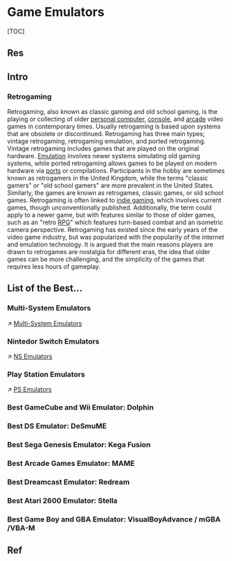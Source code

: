 # Game Emulators

[TOC]



## Res



## Intro
### Retrogaming
Retrogaming, also known as classic gaming and old school gaming, is the playing or collecting of older [personal computer](Computer_game.html), [console](Video_game_console.html), and [arcade](Arcade_game.html) video games in contemporary times. Usually retrogaming is based upon systems that are obsolete or discontinued. Retrogaming has three main types; vintage retrogaming, retrogaming emulation, and ported retrogaming. Vintage retrogaming includes games that are played on the original hardware. [Emulation](Emulator.html) involves newer systems simulating old gaming systems, while ported retrogaming allows games to be played on modern hardware via [ports](Porting.html) or compilations. Participants in the hobby are sometimes known as retrogamers in the United Kingdom, while the terms "classic gamers" or "old school gamers" are more prevalent in the United States. Similarly, the games are known as retrogames, classic games, or old school games. Retrogaming is often linked to [indie gaming](Indie_gaming.html), which involves current games, though unconventionally published. Additionally, the term could apply to a newer game, but with features similar to those of older games, such as an "retro [RPG](Role-playing_video_game.html)" which features turn-based combat and an isometric camera perspective. Retrogaming has existed since the early years of the video game industry, but was popularized with the popularity of the internet and emulation technology. It is argued that the main reasons players are drawn to retrogames are nostalgia for different eras, the idea that older games can be more challenging, and the simplicity of the games that requires less hours of gameplay.



## List of the Best...
### Multi-System Emulators
↗ [Multi-System Emulators](Multi-System%20Emulators/Multi-System%20Emulators.md)


### Nintedor Switch Emulators
↗ [NS Emulators](NS%20Emulators/NS%20Emulators.md)


### Play Station Emulators
↗ [PS Emulators](PS%20Emulators/PS%20Emulators.md)


### Best GameCube and Wii Emulator: Dolphin

### Best DS Emulator: DeSmuME

### Best Sega Genesis Emulator: Kega Fusion


### Best Arcade Games Emulator: MAME


### Best Dreamcast Emulator: Redream


### Best Atari 2600 Emulator: Stella


### Best Game Boy and GBA Emulator: VisualBoyAdvance / mGBA /VBA-M



## Ref
[The Best Emulators for Playing Retro Games on Modern Devices]: https://www.pcmag.com/how-to/the-best-emulators-for-playing-retro-games-on-modern-devices



